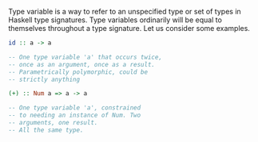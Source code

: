 Type variable is a way to refer to an unspecified type or set of types in Haskell type signatures. Type variables ordinarily will be equal to themselves throughout a type signature. Let us consider some examples.

```Haskell
id :: a -> a

-- One type variable 'a' that occurs twice,
-- once as an argument, once as a result.
-- Parametrically polymorphic, could be
-- strictly anything

(+) :: Num a => a -> a

-- One type variable 'a', constrained
-- to needing an instance of Num. Two
-- arguments, one result.
-- All the same type.
```